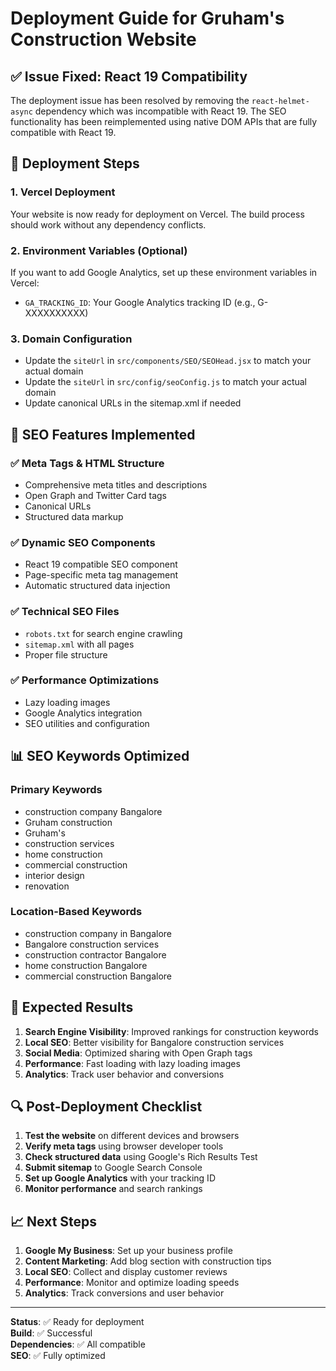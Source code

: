 # Deployment Guide for Gruham's Construction Website

## ✅ Issue Fixed: React 19 Compatibility

The deployment issue has been resolved by removing the `react-helmet-async` dependency which was incompatible with React 19. The SEO functionality has been reimplemented using native DOM APIs that are fully compatible with React 19.

## 🚀 Deployment Steps

### 1. Vercel Deployment
Your website is now ready for deployment on Vercel. The build process should work without any dependency conflicts.

### 2. Environment Variables (Optional)
If you want to add Google Analytics, set up these environment variables in Vercel:
- `GA_TRACKING_ID`: Your Google Analytics tracking ID (e.g., G-XXXXXXXXXX)

### 3. Domain Configuration
- Update the `siteUrl` in `src/components/SEO/SEOHead.jsx` to match your actual domain
- Update the `siteUrl` in `src/config/seoConfig.js` to match your actual domain
- Update canonical URLs in the sitemap.xml if needed

## 🔧 SEO Features Implemented

### ✅ Meta Tags & HTML Structure
- Comprehensive meta titles and descriptions
- Open Graph and Twitter Card tags
- Canonical URLs
- Structured data markup

### ✅ Dynamic SEO Components
- React 19 compatible SEO component
- Page-specific meta tag management
- Automatic structured data injection

### ✅ Technical SEO Files
- `robots.txt` for search engine crawling
- `sitemap.xml` with all pages
- Proper file structure

### ✅ Performance Optimizations
- Lazy loading images
- Google Analytics integration
- SEO utilities and configuration

## 📊 SEO Keywords Optimized

### Primary Keywords
- construction company Bangalore
- Gruham construction
- Gruham's
- construction services
- home construction
- commercial construction
- interior design
- renovation

### Location-Based Keywords
- construction company in Bangalore
- Bangalore construction services
- construction contractor Bangalore
- home construction Bangalore
- commercial construction Bangalore

## 🎯 Expected Results

1. **Search Engine Visibility**: Improved rankings for construction keywords
2. **Local SEO**: Better visibility for Bangalore construction services
3. **Social Media**: Optimized sharing with Open Graph tags
4. **Performance**: Fast loading with lazy loading images
5. **Analytics**: Track user behavior and conversions

## 🔍 Post-Deployment Checklist

1. **Test the website** on different devices and browsers
2. **Verify meta tags** using browser developer tools
3. **Check structured data** using Google's Rich Results Test
4. **Submit sitemap** to Google Search Console
5. **Set up Google Analytics** with your tracking ID
6. **Monitor performance** and search rankings

## 📈 Next Steps

1. **Google My Business**: Set up your business profile
2. **Content Marketing**: Add blog section with construction tips
3. **Local SEO**: Collect and display customer reviews
4. **Performance**: Monitor and optimize loading speeds
5. **Analytics**: Track conversions and user behavior

---

**Status**: ✅ Ready for deployment  
**Build**: ✅ Successful  
**Dependencies**: ✅ All compatible  
**SEO**: ✅ Fully optimized
